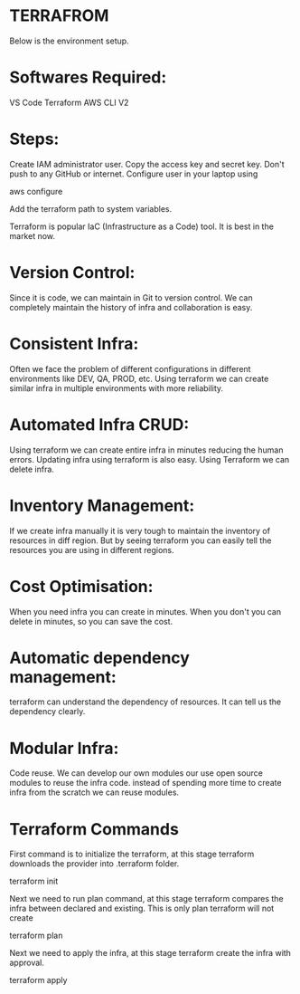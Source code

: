# TERRAFROM

Below is the environment setup.

# Softwares Required:

VS Code
Terraform
AWS CLI V2

# Steps:

Create IAM administrator user. Copy the access key and secret key. Don't push to any GitHub or internet.
Configure user in your laptop using

aws configure

Add the terraform path to system variables.

Terraform is popular IaC (Infrastructure as a Code) tool. It is best in the market now.

# Version Control:

Since it is code, we can maintain in Git to version control. We can completely maintain the history of infra and collaboration is easy.

# Consistent Infra:

Often we face the problem of different configurations in different environments like DEV, QA, PROD, etc. Using terraform we can create similar infra in multiple environments with more reliability.

# Automated Infra CRUD:

Using terraform we can create entire infra in minutes reducing the human errors. Updating infra using terraform is also easy. Using Terraform we can delete infra.

# Inventory Management:

If we create infra manually it is very tough to maintain the inventory of resources in diff region. But by seeing terraform you can easily tell the resources you are using in different regions.

# Cost Optimisation:

When you need infra you can create in minutes. When you don't you can delete in minutes, so you can save the cost.

# Automatic dependency management:

terraform can understand the dependency of resources. It can tell us the dependency clearly.

# Modular Infra:

Code reuse. We can develop our own modules our use open source modules to reuse the infra code. instead of spending more time to create infra from the scratch we can reuse modules.

# Terraform Commands

First command is to initialize the terraform, at this stage terraform downloads the provider into .terraform folder.

terraform init

Next we need to run plan command, at this stage terraform compares the infra between declared and existing. This is only plan terraform will not create

terraform plan

Next we need to apply the infra, at this stage terraform create the infra with approval.

terraform apply